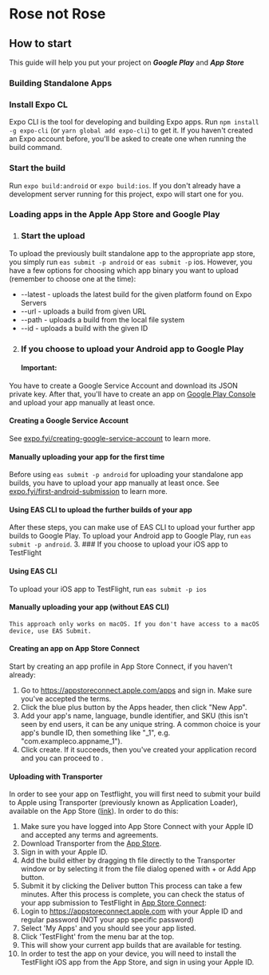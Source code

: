 # Rose not Rose


## How to start

This guide will help you put your project on ***Google Play*** and ***App Store***

### Building Standalone Apps

### Install Expo CL
Expo CLI is the tool for developing and building Expo apps. Run `npm install -g expo-cli` (or `yarn global add expo-cli`) to get it.
If you haven't created an Expo account before, you'll be asked to create one when running the build command.
### Start the build
Run `expo build:android` or `expo build:ios`. If you don't already have a development server running for this project, expo will start one for you.

### Loading apps in the Apple App Store and Google Play

1. ### Start the upload
To upload the previously built standalone app to the appropriate app store, you simply run `eas submit -p android` or `eas submit -p`  ios. However, you have a few options for choosing which app binary you want to upload (remember to choose one at the time):
* --latest  - uploads the latest build for the given platform found on Expo Servers
* --url<url> - uploads a build from given URL
* --path <path> - uploads a build from the local file system
* --id <id> - uploads a build with the given ID

2. ### If you choose to upload your Android app to Google Play
   #### Important:
You have to create a Google Service Account and download its JSON private key.
After that, you'll have to create an app on [Google Play Console](https://play.google.com/console/u/0/signup) and upload your app manually at least once. 
#### Creating a Google Service Account
See [expo.fyi/creating-google-service-account](https://github.com/expo/fyi/blob/main/creating-google-service-account.md) to learn more.
#### Manually uploading your app for the first time
Before using `eas submit -p android` for uploading your standalone app builds, you have to upload your app manually at least once.
See [expo.fyi/first-android-submission](https://github.com/expo/fyi/blob/main/first-android-submission.md) to learn more.
#### Using EAS CLI to upload the further builds of your app
After these steps, you can make use of EAS CLI to upload your further app builds to Google Play.
To upload your Android app to Google Play, run `eas submit -p android`.
3. ###  If you choose to upload your iOS app to TestFlight
#### Using EAS CLI
To upload your iOS app to TestFlight, run `eas submit -p ios`
#### Manually uploading your app (without EAS CLI)
`This approach only works on macOS. If you don't have access to a macOS device, use EAS Submit.`
#### Creating an app on App Store Connect
Start by creating an app profile in App Store Connect, if you haven't already:
1. Go to https://appstoreconnect.apple.com/apps and sign in. Make sure you've accepted the terms.
2. Click the blue plus button by the Apps header, then click "New App".
3. Add your app's name, language, bundle identifier, and SKU (this isn't seen by end users, it can be any unique string. A common choice is your app's bundle ID, then something like "_1", e.g. "com.exampleco.appname_1").
4. Click create. If it succeeds, then you've created your application record and you can proceed to .
#### Uploading with Transporter
In order to see your app on Testflight, you will first need to submit your build to Apple using Transporter (previously known as Application Loader), available on the App Store ([link](https://apps.apple.com/app/transporter/id1450874784)). In order to do this:
1. Make sure you have logged into App Store Connect with your Apple ID and accepted any terms and agreements.
2. Download Transporter from the [App Store](https://apps.apple.com/app/transporter/id1450874784).
3. Sign in with your Apple ID.
4. Add the build either by dragging th file directly to the Transporter window or by selecting it from the file dialog opened with + or Add App button.
5. Submit it by clicking the Deliver button
This process can take a few minutes. After this process is complete, you can check the status of your app submission to TestFlight in [App Store Connect](https://appstoreconnect.apple.com/login):
1. Login to https://appstoreconnect.apple.com with your Apple ID and regular password (NOT your app specific password)
2. Select 'My Apps' and you should see your app listed.
3. Click 'TestFlight' from the menu bar at the top.
4. This will show your current app builds that are available for testing.
5. In order to test the app on your device, you will need to install the TestFlight iOS app from the App Store, and sign in using your Apple ID.